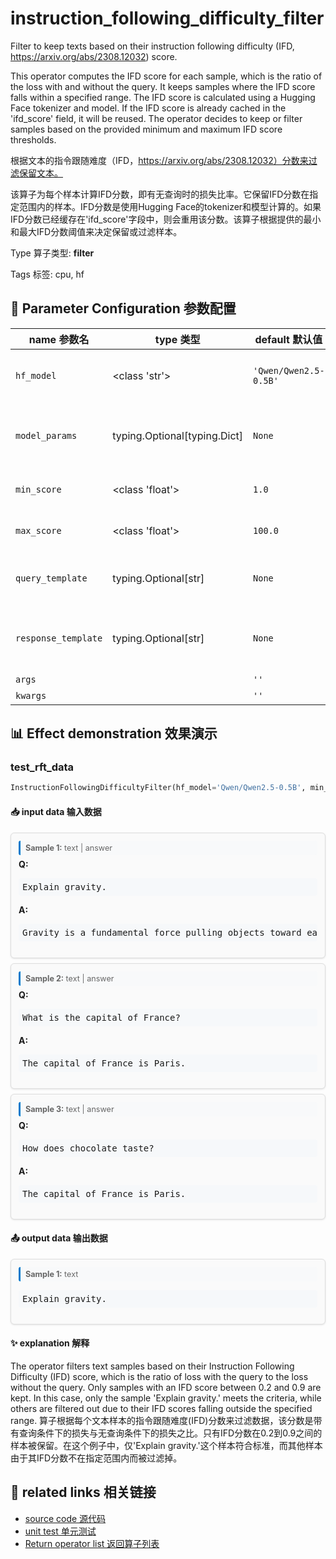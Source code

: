 # instruction_following_difficulty_filter

Filter to keep texts based on their instruction following difficulty (IFD, https://arxiv.org/abs/2308.12032) score.

This operator computes the IFD score for each sample, which is the ratio of the loss with and without the query. It keeps samples where the IFD score falls within a specified range. The IFD score is calculated using a Hugging Face tokenizer and model. If the IFD score is already cached in the 'ifd_score' field, it will be reused. The operator decides to keep or filter samples based on the provided minimum and maximum IFD score thresholds.

根据文本的指令跟随难度（IFD，https://arxiv.org/abs/2308.12032）分数来过滤保留文本。

该算子为每个样本计算IFD分数，即有无查询时的损失比率。它保留IFD分数在指定范围内的样本。IFD分数是使用Hugging Face的tokenizer和模型计算的。如果IFD分数已经缓存在'ifd_score'字段中，则会重用该分数。该算子根据提供的最小和最大IFD分数阈值来决定保留或过滤样本。

Type 算子类型: **filter**

Tags 标签: cpu, hf

## 🔧 Parameter Configuration 参数配置
| name 参数名 | type 类型 | default 默认值 | desc 说明 |
|--------|------|--------|------|
| `hf_model` | <class 'str'> | `'Qwen/Qwen2.5-0.5B'` | huggingface embedding model name. |
| `model_params` | typing.Optional[typing.Dict] | `None` | Parameters for initializing the API model. |
| `min_score` | <class 'float'> | `1.0` | Minimum perplexity score. |
| `max_score` | <class 'float'> | `100.0` | Maximum perplexity score. |
| `query_template` | typing.Optional[str] | `None` | Template for building the query string. |
| `response_template` | typing.Optional[str] | `None` | Template for building the response string. |
| `args` |  | `''` | extra args |
| `kwargs` |  | `''` | extra args |

## 📊 Effect demonstration 效果演示
### test_rft_data
```python
InstructionFollowingDifficultyFilter(hf_model='Qwen/Qwen2.5-0.5B', min_score=0.2, max_score=0.9, query_template='Question: {text}', response_template='Answer: {answer}')
```

#### 📥 input data 输入数据
<div class="sample-card" style="border:1px solid #ddd; padding:12px; margin:8px 0; border-radius:6px; background:#fafafa; box-shadow:0 1px 3px rgba(0,0,0,0.1);"><div class="sample-header" style="background:#f8f9fa; padding:4px 8px; margin-bottom:6px; border-radius:3px; font-size:0.9em; color:#666; border-left:3px solid #007acc;"><strong>Sample 1:</strong> text | answer</div><div class="qa" style="margin-bottom:6px;"><div><strong>Q:</strong> <pre style="padding:6px; background:#f6f8fa; border-radius:4px; overflow-x:auto; white-space:pre; word-wrap:normal;">Explain gravity.</pre></div><div><strong>A:</strong> <pre style="padding:6px; background:#f6f8fa; border-radius:4px; overflow-x:auto; white-space:pre; word-wrap:normal;">Gravity is a fundamental force pulling objects toward each other.</pre></div></div></div><div class="sample-card" style="border:1px solid #ddd; padding:12px; margin:8px 0; border-radius:6px; background:#fafafa; box-shadow:0 1px 3px rgba(0,0,0,0.1);"><div class="sample-header" style="background:#f8f9fa; padding:4px 8px; margin-bottom:6px; border-radius:3px; font-size:0.9em; color:#666; border-left:3px solid #007acc;"><strong>Sample 2:</strong> text | answer</div><div class="qa" style="margin-bottom:6px;"><div><strong>Q:</strong> <pre style="padding:6px; background:#f6f8fa; border-radius:4px; overflow-x:auto; white-space:pre; word-wrap:normal;">What is the capital of France?</pre></div><div><strong>A:</strong> <pre style="padding:6px; background:#f6f8fa; border-radius:4px; overflow-x:auto; white-space:pre; word-wrap:normal;">The capital of France is Paris.</pre></div></div></div><div class="sample-card" style="border:1px solid #ddd; padding:12px; margin:8px 0; border-radius:6px; background:#fafafa; box-shadow:0 1px 3px rgba(0,0,0,0.1);"><div class="sample-header" style="background:#f8f9fa; padding:4px 8px; margin-bottom:6px; border-radius:3px; font-size:0.9em; color:#666; border-left:3px solid #007acc;"><strong>Sample 3:</strong> text | answer</div><div class="qa" style="margin-bottom:6px;"><div><strong>Q:</strong> <pre style="padding:6px; background:#f6f8fa; border-radius:4px; overflow-x:auto; white-space:pre; word-wrap:normal;">How does chocolate taste?</pre></div><div><strong>A:</strong> <pre style="padding:6px; background:#f6f8fa; border-radius:4px; overflow-x:auto; white-space:pre; word-wrap:normal;">The capital of France is Paris.</pre></div></div></div>

#### 📤 output data 输出数据
<div class="sample-card" style="border:1px solid #ddd; padding:12px; margin:8px 0; border-radius:6px; background:#fafafa; box-shadow:0 1px 3px rgba(0,0,0,0.1);"><div class="sample-header" style="background:#f8f9fa; padding:4px 8px; margin-bottom:6px; border-radius:3px; font-size:0.9em; color:#666; border-left:3px solid #007acc;"><strong>Sample 1:</strong> text</div><pre style="padding:6px; background:#f6f8fa; border-radius:4px; overflow-x:auto; white-space:pre; word-wrap:normal;">Explain gravity.</pre></div>

#### ✨ explanation 解释
The operator filters text samples based on their Instruction Following Difficulty (IFD) score, which is the ratio of loss with the query to the loss without the query. Only samples with an IFD score between 0.2 and 0.9 are kept. In this case, only the sample 'Explain gravity.' meets the criteria, while others are filtered out due to their IFD scores falling outside the specified range.
算子根据每个文本样本的指令跟随难度(IFD)分数来过滤数据，该分数是带有查询条件下的损失与无查询条件下的损失之比。只有IFD分数在0.2到0.9之间的样本被保留。在这个例子中，仅'Explain gravity.'这个样本符合标准，而其他样本由于其IFD分数不在指定范围内而被过滤掉。


## 🔗 related links 相关链接
- [source code 源代码](../../../data_juicer/ops/filter/instruction_following_difficulty_filter.py)
- [unit test 单元测试](../../../tests/ops/filter/test_instruction_following_difficulty_filter.py)
- [Return operator list 返回算子列表](../../Operators.md)